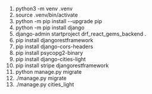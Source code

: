 1. python3 -m venv .venv
2. source .venv/bin/activate
3. python -m pip install --upgrade pip
4. python -m pip install django
5. django-admin startproject drf_react_gems_backend .
6. pip install djangorestframework
7. pip install django-cors-headers
8. pip install psycopg2-binary
9. pip install django-cities-light
10. pip install stripe djangorestframework
11. python manage.py migrate  
12. ./manage.py migrate
13. ./manage.py cities_light